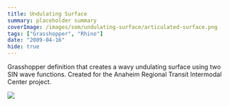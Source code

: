 ```yaml
---
title: Undulating Surface
summary: placeholder summary
coverImage: /images/som/undulating-surface/articulated-surface.png
tags: ["Grasshopper", "Rhino"]
date: "2009-04-16"
hide: true
---
```


Grasshopper definition that creates a wavy undulating surface using two SIN wave functions. Created for the Anaheim Regional Transit Intermodal Center project.

![](/images/som/undulating-surface/grasshooper-samples.jpg)
